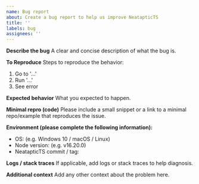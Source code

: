 ```yaml
---
name: Bug report
about: Create a bug report to help us improve NeatapticTS
title: ''
labels: bug
assignees: ''
---
```


**Describe the bug**
A clear and concise description of what the bug is.

**To Reproduce**
Steps to reproduce the behavior:
1. Go to '...'
2. Run '...'
3. See error

**Expected behavior**
What you expected to happen.

**Minimal repro (code)**
Please include a small snippet or a link to a minimal repo/example that reproduces the issue.

**Environment (please complete the following information):**
- OS: (e.g. Windows 10 / macOS / Linux)
- Node version: (e.g. v16.20.0)
- NeatapticTS commit / tag:

**Logs / stack traces**
If applicable, add logs or stack traces to help diagnosis.

**Additional context**
Add any other context about the problem here.
